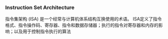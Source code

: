 ### Instruction Set Architecture
指令集架构 (ISA) 是一个经常与计算机体系结构互换使用的术语。 ISA定义了指令格式、指令操作码、寄存器、指令和数据存储器；执行的指令对寄存器和内存的影响；以及用于控制指令执行的算法
